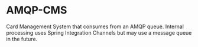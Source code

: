 AMQP-CMS
========

Card Management System that consumes from an AMQP queue. Internal processing uses Spring Integration Channels but may use a message queue in the future.

